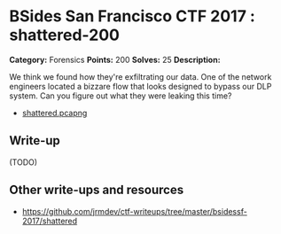 # BSides San Francisco CTF 2017 : shattered-200

**Category:** Forensics
**Points:** 200
**Solves:** 25
**Description:**

We think we found how they're exfiltrating our data. One of the network engineers located a bizzare flow that looks designed to bypass our DLP system. Can you figure out what they were leaking this time?


* [shattered.pcapng](shattered.pcapng)

## Write-up

(TODO)

## Other write-ups and resources

* https://github.com/jrmdev/ctf-writeups/tree/master/bsidessf-2017/shattered
